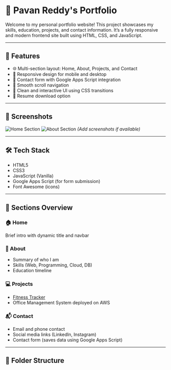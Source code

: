 # 💼 Pavan Reddy's Portfolio

Welcome to my personal portfolio website! This project showcases my skills, education, projects, and contact information. It’s a fully responsive and modern frontend site built using HTML, CSS, and JavaScript.

---

## 🚀 Features

- 🌐 Multi-section layout: Home, About, Projects, and Contact
- 📱 Responsive design for mobile and desktop
- 💬 Contact form with Google Apps Script integration
- 🎯 Smooth scroll navigation
- 🎨 Clean and interactive UI using CSS transitions
- 📁 Resume download option

---

## 📸 Screenshots

![Home Section](images/screenshots/home.png)
![About Section](images/screenshots/about.png)
*(Add screenshots if available)*

---

## 🛠️ Tech Stack

- HTML5
- CSS3
- JavaScript (Vanilla)
- Google Apps Script (for form submission)
- Font Awesome (icons)

---

## 🧠 Sections Overview

### 🏠 Home
Brief intro with dynamic title and navbar

### 👤 About
- Summary of who I am
- Skills (Web, Programming, Cloud, DB)
- Education timeline

### 💻 Projects
- [Fitness Tracker](https://github.com/pavanmuramreddy/fitness-tracker1-main)
- Office Management System deployed on AWS

### 📬 Contact
- Email and phone contact
- Social media links (LinkedIn, Instagram)
- Contact form (saves data using Google Apps Script)

---

## 📂 Folder Structure

